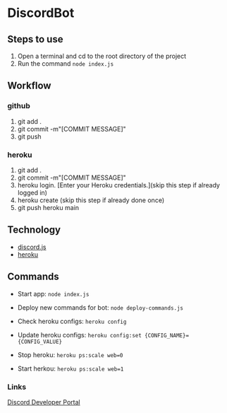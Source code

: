 
# DiscordBot

## Steps to use
1. Open a terminal and cd to the root directory of the project
2. Run the command `node index.js`

## Workflow

### github
1. git add .
2. git commit -m"[COMMIT MESSAGE]"
3. git push

### heroku
1. git add .
2. git commit -m"[COMMIT MESSAGE]"
3. heroku login. [Enter your Heroku credentials.](skip this step if already logged in)
4. heroku create (skip this step if already done once)
5. git push heroku main

## Technology
- [discord.js](https://discordjs.guide/#before-you-begin)
- [heroku](https://devcenter.heroku.com/categories/reference)

## Commands
- Start app: `node index.js`
- Deploy new commands for bot: `node deploy-commands.js`

- Check heroku configs: `heroku config`
- Update heroku configs: `heroku config:set {CONFIG_NAME}={CONFIG_VALUE}`
- Stop heroku: `heroku ps:scale web=0`
- Start herkou: `heroku ps:scale web=1`

### Links
[Discord Developer Portal](https://discord.com/developers/applications)